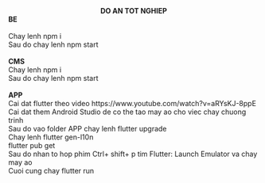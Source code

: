 <div align="center">
<strong>DO AN TOT NGHIEP</strong> <br>
</div>
<div>
<strong>BE</strong> 
</div>
<br>
  Chay lenh npm i<br>
  Sau do chay lenh npm start<br>
  <div>
    <br>
<strong>CMS</strong>
  </div>
  Chay lenh npm i<br>
  Sau do chay lenh npm start<br>
  <div>
    <br>   
<strong>APP</strong>
  </div>
  Cai dat flutter theo video https://www.youtube.com/watch?v=aRYsKJ-8ppE<br>
  Cai dat them Android Studio de co the tao may ao cho viec chay chuong trinh<br>
  Sau do vao folder APP chay lenh flutter upgrade<br>
  Chay lenh flutter gen-l10n<br>
  flutter pub get <br>
  Sau do nhan to hop phim Ctrl+ shift+ p tim Flutter: Launch Emulator va chay may ao<br>
  Cuoi cung chay flutter run<br>
